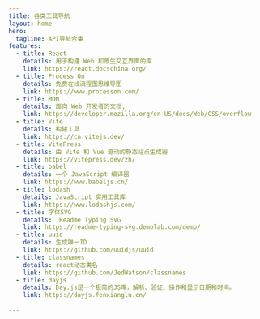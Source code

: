 ```yaml
---
title: 各类工具导航
layout: home
hero:
  tagline: API导航合集
features:
  - title: React
    details: 用于构建 Web 和原生交互界面的库
    link: https://react.docschina.org/
  - title: Process On
    details: 免费在线流程图思维导图
    link: https://www.processon.com/
  - title: MDN
    details: 面向 Web 开发者的文档,
    link: https://developer.mozilla.org/en-US/docs/Web/CSS/overflow
  - title: Vite
    details: 构建工具
    link: https://cn.vitejs.dev/
  - title: VitePress
    details: 由 Vite 和 Vue 驱动的静态站点生成器
    link: https://vitepress.dev/zh/
  - title: babel
    details: 一个 JavaScript 编译器
    link: https://www.babeljs.cn/
  - title: lodash
    details: JavaScript 实用工具库
    link: https://www.lodashjs.com/
  - title: 字体SVG
    details:  Readme Typing SVG
    link: https://readme-typing-svg.demolab.com/demo/
  - title: uuid
    details: 生成唯一ID
    link: https://github.com/uuidjs/uuid
  - title: classnames
    details: react动态类名
    link: https://github.com/JedWatson/classnames
  - title: dayjs
    details: Day.js是一个极简的JS库，解析、验证、操作和显示日期和时间。
    link: https://dayjs.fenxianglu.cn/
  
---
```

